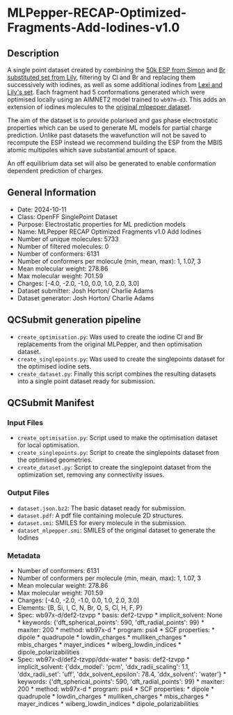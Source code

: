 # MLPepper-RECAP-Optimized-Fragments-Add-Iodines-v1.0

## Description

A single point dataset created by combining the [50k ESP from Simon](https://github.com/openforcefield/qca-dataset-submission/tree/master/submissions/2022-01-16-OpenFF-ESP-Fragment-Conformers-v1.0) and 
[Br substituted set from Lily](https://github.com/openforcefield/qca-dataset-submission/tree/master/submissions/2023-11-30-OpenFF-multi-Br-ESP-Fragment-Conformers-v1.1-single-point), filtering by Cl and Br and replacing them successively with iodines, as well as some additional iodines from [Lexi and Lily's set](https://github.com/openforcefield/qca-dataset-submission/tree/master/submissions/2024-09-10-OpenFF-Iodine-Fragment-Opt-v1.0).
Each fragment had 5 conformations generated which were optimised locally using an AIMNET2 model trained to `wb97m-d3`. 
This adds an extension of iodines molecules to the [original mlpepper dataset](https://github.com/openforcefield/qca-dataset-submission/tree/master/submissions/2024-07-26-MLPepper-RECAP-Optimized-Fragments-v1.0).

The aim of the dataset is to provide polarised and gas phase electrostatic properties which can be used to generate ML models 
for partial charge prediction. Unlike past datasets the wavefunction will not be saved to recompute the ESP instead we recommend building the ESP 
from the MBIS atomic multipoles which save substantial amount of space. 

An off equilibrium data set will also be generated to enable conformation dependent prediction of charges. 

## General Information


* Date: 2024-10-11
* Class: OpenFF SinglePoint Dataset
* Purpose: Electrostatic properties for ML prediction models 
* Name: MLPepper RECAP Optimized Fragments v1.0 Add Iodines
* Number of unique molecules: 5733
* Number of filtered molecules: 0
* Number of conformers: 6131
* Number of conformers per molecule (min, mean, max): 1, 1.07, 3
* Mean molecular weight: 278.86
* Max molecular weight: 701.59
* Charges: [-4.0, -2.0, -1.0, 0.0, 1.0, 2.0, 3.0]
* Dataset submitter: Josh Horton/ Charlie Adams
* Dataset generator: Josh Horton/ Charlie Adams

## QCSubmit generation pipeline

- `create_optimisation.py`: Was used to create the iodine Cl and Br replacements from the original MLPepper, and 
then optimisation dataset.
- `create_singlepoints.py`: Was used to create the singlepoints dataset for the optimised iodine sets.
- `create_dataset.py`: Finally this script combines the resulting datasets into a single point dataset ready for submission.

## QCSubmit Manifest

### Input Files

- `create_optimisation.py`: Script used to make the optimisation dataset for local optimisation. 
- `create_singlepoints.py`: Script to create the singlepoints dataset from the optimised geometries.
- `create_dataset.py`: Script to create the singlepoint dataset from the optimization set, removing any connectivity issues. 

### Output Files
- `dataset.json.bz2`: The basic dataset ready for submission.
- `dataset.pdf`: A pdf file containing molecule 2D structures.
- `dataset.smi`: SMILES for every molecule in the submission.
- `dataset_mlpepper.smi`: SMILES of the original dataset to generate the Iodines

### Metadata

* Number of conformers: 6131
* Number of conformers per molecule (min, mean, max): 1, 1.07, 3
* Mean molecular weight: 278.86
* Max molecular weight: 701.59
* Charges: [-4.0, -2.0, -1.0, 0.0, 1.0, 2.0, 3.0]
* Elements: {B, Si, I, C, N, Br, O, S, Cl, H, F, P}
* Spec: wb97x-d/def2-tzvpp
        * basis: def2-tzvpp
        * implicit_solvent: None
        * keywords: {'dft_spherical_points': 590, 'dft_radial_points': 99}
        * maxiter: 200
        * method: wb97x-d
        * program: psi4
        * SCF properties:
                * dipole
                * quadrupole
                * lowdin_charges
                * mulliken_charges
                * mbis_charges
                * mayer_indices
                * wiberg_lowdin_indices
                * dipole_polarizabilities
* Spec: wb97x-d/def2-tzvpp/ddx-water
        * basis: def2-tzvpp
        * implicit_solvent: {'ddx_model': 'pcm', 'ddx_radii_scaling': 1.1, 'ddx_radii_set': 'uff', 'ddx_solvent_epsilon': 78.4, 'ddx_solvent': 'water'}
        * keywords: {'dft_spherical_points': 590, 'dft_radial_points': 99}
        * maxiter: 200
        * method: wb97x-d
        * program: psi4
        * SCF properties:
                * dipole
                * quadrupole
                * lowdin_charges
                * mulliken_charges
                * mbis_charges
                * mayer_indices
                * wiberg_lowdin_indices
                * dipole_polarizabilities
